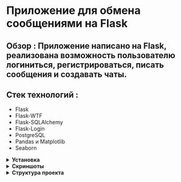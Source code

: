 # Приложение для обмена сообщениями на Flask
## Обзор : Приложение написано на Flask, реализована возможность пользователю логиниться, регистрироваться, писать сообщения и создавать чаты. 

## Стек технологий :

- Flask 
- Flask-WTF
- Flask-SQLAlchemy
- Flask-Login 
- PostgreSQL 
- Pandas и Matplotlib 
- Seaborn

<details><summary><b>Установка</b></summary>

1. **Клонируйте репозиторий**:
    ```bash
    git clone https://github.com/yourusername/flask-messenger-app.git
    cd flask-messenger-app
    ```

2. **Создайте виртуальное окружение**:
    ```bash
    python3 -m venv venv
    source venv/bin/activate  # Для Windows используйте `venv\Scripts\activate`
    ```

3. **Установите зависимости**:
    ```bash
    pip install -r requirements.txt
    ```

4. **Настройте переменные окружения**:
    Создайте файл `.env` и укажите следующие переменные:
    ```bash
    DATABASE_URL=postgresql://username:password@localhost:5432/yourdatabase
    SECRET_KEY=your_secret_key
    ```

5. **Запустите приложение**:
    ```bash
    flask run
    ```

</details>

<details>
  <summary><b>Скриншоты</b></summary>

  ![Скриншот 1](pictures/1.PNG)
  ![Скриншот 2](pictures/2.PNG)
  

</details>

<details>
  ```
  <summary><b>Структура проекта</b></summary>
 
  ```
  Sogaz_messenger/
  ├── app/
  │   ├── templates/
  │   │   ├── analytics.html
  │   │   ├── base.html
  │   │   ├── chat.html
  │   │   ├── index.html
  │   │   ├── login.html
  │   │   ├── messages.html
  │   │   ├── register.html
  │   │   └── send_message.html
  │   ├── __init__.py
  │   ├── forms.py
  │   ├── models.py
  │   └── routes.py
  ├── migrations/
  ├── venv/   # Виртуальное окружение
  ├── .gitignore
  ├── config.py
  └── messenger.py
  
 ```
</details>
